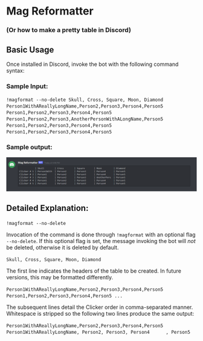 # Mag Reformatter

### (Or how to make a pretty table in Discord)

## Basic Usage

Once installed in Discord, invoke the bot with the following command syntax:

### Sample Input:
`
!magformat --no-delete
Skull, Cross, Square, Moon, Diamond
Person1WithAReallyLongName,Person2,Person3,Person4,Person5
Person1,Person2,Person3,Person4,Person5
Person1,Person2,Person3,AnotherPersonWithALongName,Person5
Person1,Person2,Person3,Person4,Person5
Person1,Person2,Person3,Person4,Person5
`

### Sample output:

![Example Output](example.png)


## Detailed Explanation:

`!magformat --no-delete`

Invocation of the command is done through `!magformat` with an optional flag `--no-delete`. If this optional flag is set, the message invoking the bot will *not* be deleted, otherwise it is deleted by default.

`Skull, Cross, Square, Moon, Diamond`

The first line indicates the headers of the table to be created. In future versions, this may be formatted differently.

`
Person1WithAReallyLongName,Person2,Person3,Person4,Person5
Person1,Person2,Person3,Person4,Person5
...
`

The subsequent lines detail the Clicker order in comma-separated manner. Whitespace is stripped so the following two lines produce the same output:

`Person1WithAReallyLongName,Person2,Person3,Person4,Person5`
`      Person1WithAReallyLongName, Person2, Person3, Person4      , Person5`

